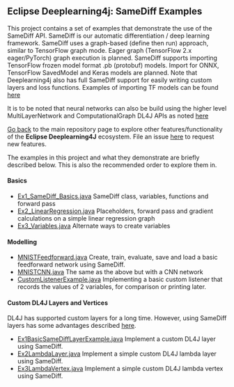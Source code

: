 ##  Eclipse Deeplearning4j: SameDiff Examples

This project contains a set of examples that demonstrate the use of the SameDiff API. SameDiff is our automatic differentiation / deep learning framework. SameDiff uses a graph-based (define then run) approach, similar to TensorFlow graph mode. Eager graph (TensorFlow 2.x eager/PyTorch) graph execution is planned. SameDiff supports importing TensorFlow frozen model format .pb (protobuf) models. Import for ONNX, TensorFlow SavedModel and Keras models are planned. Note that Deeplearning4j also has full SameDiff support for easily writing custom layers and loss functions. Examples of importing TF models can be found [here](../tensorflow-keras-import-examples)

It is to be noted that neural networks can also be build using the higher level MultiLayerNetwork and ComputationalGraph DL4J APIs as noted [here](../dl4j-examples)

[Go back](../README.md) to the main repository page to explore other features/functionality of the **Eclipse Deeplearning4J** ecosystem. File an issue [here](https://github.com/eclipse/deeplearning4j-examples/issues) to request new features.

The examples in this project and what they demonstrate are briefly described below. This is also the recommended order to explore them in.
#### Basics
* [Ex1_SameDiff_Basics.java](./src/main/java/org/nd4j/examples/samediff/quickstart/basics/Ex1_SameDiff_Basics.java)
SameDiff class, variables, functions and forward pass
* [Ex2_LinearRegression.java](./src/main/java/org/nd4j/examples/samediff/quickstart/basics/Ex2_LinearRegression.java)
Placeholders, forward pass and gradient calculations on a simple linear regression graph
* [Ex3_Variables.java](./src/main/java/org/nd4j/examples/samediff/quickstart/basics/Ex3_Variables.java)
Alternate ways to create variables

#### Modelling
* [MNISTFeedforward.java](./src/main/java/org/nd4j/examples/samediff/quickstart/modeling/MNISTFeedforward.java)
Create, train, evaluate, save and load a basic feedforward network using SameDiff.
* [MNISTCNN.java](./src/main/java/org/nd4j/examples/samediff/quickstart/modeling/MNISTCNN.java)
The same as the above but with a CNN network
* [CustomListenerExample.java](./src/main/java/org/nd4j/examples/samediff/quickstart/modeling/CustomListenerExample.java)
Implementing a basic custom listener that records the values of 2 variables, for comparison or printing later.

#### Custom DL4J Layers and Vertices
DL4J has supported custom layers for a long time. However, using SameDiff layers has some advantages described [here](src/main/java/org/nd4j/examples/samediff/customizingdl4j/README.md).

* [Ex1BasicSameDiffLayerExample.java](./src/main/java/org/nd4j/examples/samediff/customizingdl4j/Ex1BasicSameDiffLayerExample.java)
Implement a custom DL4J layer using SameDiff.
* [Ex2LambdaLayer.java](./src/main/java/org/nd4j/examples/samediff/customizingdl4j/Ex2LambdaLayer.java)
Implement a simple custom DL4J lambda layer using SameDiff.
* [Ex3LambdaVertex.java](./src/main/java/org/nd4j/examples/samediff/customizingdl4j/Ex3LambdaVertex.java)
Implement a simple custom DL4J lambda vertex using SameDiff.

